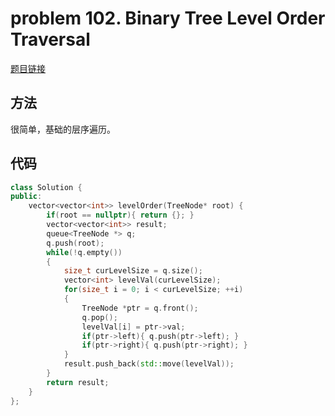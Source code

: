 # problem 102. Binary Tree Level Order Traversal

[题目链接](https://leetcode.com/problems/binary-tree-level-order-traversal/)

## 方法

很简单，基础的层序遍历。

## 代码

```C++
class Solution {
public:
    vector<vector<int>> levelOrder(TreeNode* root) {
        if(root == nullptr){ return {}; }
        vector<vector<int>> result;
        queue<TreeNode *> q;
        q.push(root);
        while(!q.empty())
        {
            size_t curLevelSize = q.size();
            vector<int> levelVal(curLevelSize);
            for(size_t i = 0; i < curLevelSize; ++i)
            {
                TreeNode *ptr = q.front();
                q.pop();
                levelVal[i] = ptr->val;
                if(ptr->left){ q.push(ptr->left); }
                if(ptr->right){ q.push(ptr->right); }
            }
            result.push_back(std::move(levelVal));
        }
        return result;
    }
};
```